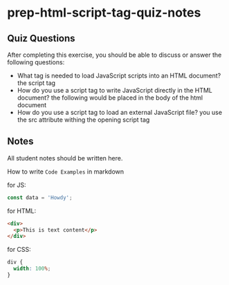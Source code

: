 # prep-html-script-tag-quiz-notes

## Quiz Questions

After completing this exercise, you should be able to discuss or answer the following questions:

- What tag is needed to load JavaScript scripts into an HTML document?
  the script tag
- How do you use a script tag to write JavaScript directly in the HTML document?
  the following would be placed in the body of the html document <script>your javascript goes here</script>
- How do you use a script tag to load an external JavaScript file?
  you use the src attribute withing the opening script tag

## Notes

All student notes should be written here.

How to write `Code Examples` in markdown

for JS:

```javascript
const data = 'Howdy';
```

for HTML:

```html
<div>
  <p>This is text content</p>
</div>
```

for CSS:

```css
div {
  width: 100%;
}
```
